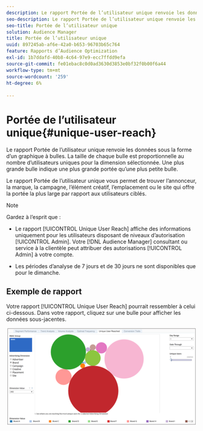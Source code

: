 ```yaml
---
description: Le rapport Portée de l’utilisateur unique renvoie les données sous la forme d’un graphique à bulles. La taille de chaque bulle est proportionnelle au nombre d’utilisateurs uniques pour la dimension sélectionnée. Une plus grande bulle indique une plus grande portée qu’une plus petite bulle. Le rapport Portée de l’utilisateur unique vous permet de trouver l’annonceur, la marque, la campagne, l’élément créatif, l’emplacement ou le site qui offre la portée la plus large par rapport aux utilisateurs ciblés.
seo-description: Le rapport Portée de l’utilisateur unique renvoie les données sous la forme d’un graphique à bulles. La taille de chaque bulle est proportionnelle au nombre d’utilisateurs uniques pour la dimension sélectionnée. Une plus grande bulle indique une plus grande portée qu’une plus petite bulle. Le rapport Portée de l’utilisateur unique vous permet de trouver l’annonceur, la marque, la campagne, l’élément créatif, l’emplacement ou le site qui offre la portée la plus large par rapport aux utilisateurs ciblés.
seo-title: Portée de l’utilisateur unique
solution: Audience Manager
title: Portée de l’utilisateur unique
uuid: 897245ab-af6e-42a0-b653-96703b65c764
feature: Rapports d’Audience Optimization
exl-id: 1b7ddafd-40b8-4c64-97e9-ecc7ffdd9efa
source-git-commit: fe01ebac8c0d0ad3630d3853e0bf32f0b00f6a44
workflow-type: tm+mt
source-wordcount: '259'
ht-degree: 6%

---
```


# Portée de l’utilisateur unique{#unique-user-reach}

Le rapport Portée de l’utilisateur unique renvoie les données sous la forme d’un graphique à bulles. La taille de chaque bulle est proportionnelle au nombre d’utilisateurs uniques pour la dimension sélectionnée. Une plus grande bulle indique une plus grande portée qu’une plus petite bulle.

Le rapport Portée de l’utilisateur unique vous permet de trouver l’annonceur, la marque, la campagne, l’élément créatif, l’emplacement ou le site qui offre la portée la plus large par rapport aux utilisateurs ciblés.

>[!NOTE]
>
>Gardez à l’esprit que :
>
>* Le rapport [!UICONTROL Unique User Reach] affiche des informations uniquement pour les utilisateurs disposant de niveaux d’autorisation [!UICONTROL Admin]. Votre [!DNL Audience Manager] consultant ou service à la clientèle peut attribuer des autorisations [!UICONTROL Admin] à votre compte.
   >
   >
* Les périodes d’analyse de 7 jours et de 30 jours ne sont disponibles que pour le dimanche.


## Exemple de rapport

Votre rapport [!UICONTROL Unique User Reach] pourrait ressembler à celui ci-dessous. Dans votre rapport, cliquez sur une bulle pour afficher les données sous-jacentes.

![](assets/unique-user-reach.png)
